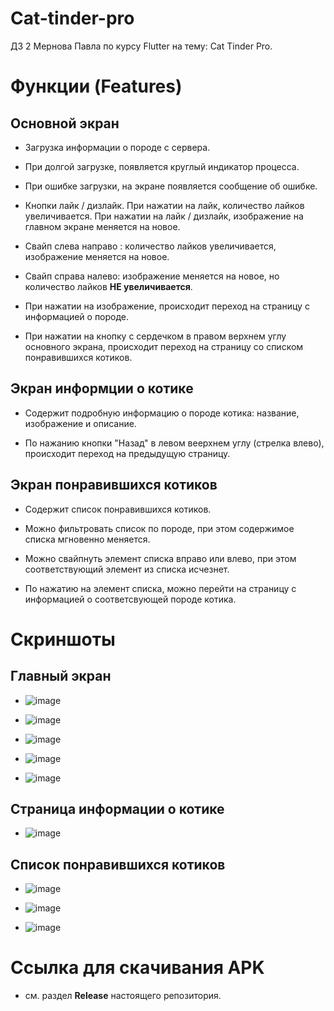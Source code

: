 # Cat-tinder-pro
ДЗ 2 Мернова Павла по курсу Flutter на тему: Cat Tinder Pro.

# Функции (Features)

## Основной экран

* Загрузка информации о породе с сервера.

* При долгой загрузке, появляется круглый индикатор процесса.

* При ошибке загрузки, на экране появляется сообщение об ошибке.

* Кнопки лайк  / дизлайк. При нажатии на лайк, количество лайков увеличивается. При нажатии на лайк / дизлайк, изображение на главном экране меняется на новое.
  
* Свайп слева направо : количество лайков увеличивается, изображение меняется на новое.

* Свайп справа налево: изображение меняется на новое, но количество лайков **НЕ увеличивается**.

* При нажатии на изображение, происходит переход на страницу с информацией о породе.

* При нажатии на кнопку с сердечком в правом верхнем углу основного экрана, происходит переход на страницу со списком понравившихся котиков.

## Экран информции о котике

* Содержит подробную информацию о породе котика: название, изображение и описание.

* По нажанию кнопки "Назад" в левом веерхнем углу (стрелка влево), происходит переход на предыдущую страницу.

## Экран понравившихся котиков

* Содержит список понравившихся котиков.

* Можно фильтровать список по породе, при этом содержимое списка мгновенно меняется.

* Можно свайпнуть элемент списка вправо или влево, при этом соответствующий элемент из списка исчезнет.

* По нажатию на элемент списка, можно перейти на страницу с информацией о соответсвующей породе котика.

# Скриншоты

## Главный экран

* ![image](https://github.com/user-attachments/assets/88a5be16-92d1-4b99-b624-0e15cd705a22)

* ![image](https://github.com/user-attachments/assets/76fc5a6a-815f-4bf8-9ed1-7cf9d57d8e2c)

* ![image](https://github.com/user-attachments/assets/82ff98af-0a33-4b5d-ad44-2ae0d19eb028)

* ![image](https://github.com/user-attachments/assets/7c03b00d-5b77-40f2-98a1-836574a633d3)

* ![image](https://github.com/user-attachments/assets/ee3c3c3c-e816-4939-bb3f-641ec01352ce)


## Страница информации о котике

* ![image](https://github.com/user-attachments/assets/a228bd3f-dd59-4a07-ba2b-279f3e128289)

## Список понравившихся котиков

* ![image](https://github.com/user-attachments/assets/8be6dc65-ab40-4252-9299-8f292b623d57)

* ![image](https://github.com/user-attachments/assets/f1a9daf0-3597-497f-99b9-a5b5792ffdc0)

* ![image](https://github.com/user-attachments/assets/310c172c-965e-4f1b-b24e-164062c54907)


# Ссылка для скачивания APK

* см. раздел **Release** настоящего репозитория.

